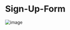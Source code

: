 # Sign-Up-Form
![image](https://github.com/trinay-krishna/Sign-Up-Form/assets/138501250/c33820b9-750c-4a81-9b66-bbfefeb32d45)

